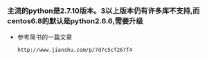 ### 主流的python是2.7.10版本。3以上版本仍有许多库不支持,而centos6.8的默认是python2.6.6,需要升级

- 参考简书的一篇文章

  `http://www.jianshu.com/p/7d7c5cf267f4`